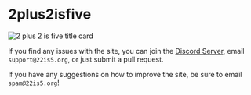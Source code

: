 # 2plus2isfive<br>
![2 plus 2 is five title card](https://cdn.22is5.org/img/brand/socialpreview.png)

If you find any issues with the site, you can join the [Discord Server](https://discord.com/invite/F9RPnNjXc5), email `support@22is5.org`, or just submit a pull request.

If you have any suggestions on how to improve the site, be sure to email `spam@22is5.org`!
